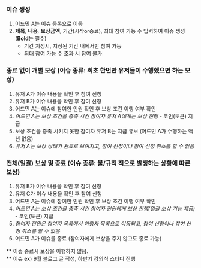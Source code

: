 ### 이슈 생성
1. 어드민 A는 이슈 등록으로 이동
2. **제목**, **내용**, **보상금액**, 기간(시작or종료), 최대 참여 가능 수 입력하여 이슈 생성 (**Bold**는 필수)
   * 기간 지정시, 지정된 기간 내에서만 참여 가능
   * 최대 참여 가능 수 초과 시 참여 불가

### 종료 없이 개별 보상 (이슈 종류: 최초 한번만 유저들이 수행했으면 하는 보상)
1. 유저 A가 이슈 내용을 확인 후 참여 신청
2. 유저 B가 이슈 내용을 확인 후 참여 신청
3. 어드민 A는 이슈에 참여한 인원 확인 후 보상 조건 이행 여부 확인
4. _어드민 A는 보상 조건을 충족 시킨 참여자 유저 A에게는 보상 진행_ - 코인(토큰) 지급
5. 보상 조건을 충족 시키지 못한 참여자 유저 B는 지급 유보 (어드민 A가 수행하는 액션 없음)
6. _유저 A는 보상 상태가 완료로 보여지고, 참여 신청이나 참여 신청 취소를 할 수 없음_

### 전체(일괄) 보상 및 종료 (이슈 종류: 불/규칙 적으로 발생하는 상황에 따른 보상)
1. 유저 B가 이슈 내용을 확인 후 참여 신청
2. 유저 C가 이슈 내용을 확인 후 참여 신청
3. 어드민 A는 이슈에 참여한 인원 확인 후 보상 조건 이행 여부 확인
4. _어드민 A는 보상 조건을 충족 시킨 참여자 전원에게 보상 진행(일괄 보상 기능 제공)_ - 코인(토큰) 지급
5. _참여자 전원은 참여자 목록에서 이행자 목록으로 이동되고, 참여 신청이나 참여 신청 취소를 할 수 없음_
6. 어드민 A가 이슈를 종료 (참여자에게 보상을 주지 않고도 종료 가능)


** 이슈 종료시 보상을 이행하지 않음. 
<br/>
** 이슈 ex) 9월 블로그 글 작성, 하반기 강의식 스터디 진행